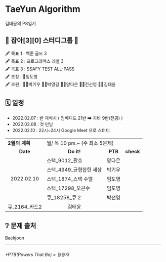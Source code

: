 TaeYun Algorithm
===
김태윤의 PS일기


## 🤜 잡아[3][0] 스터디그룹 🤛   
🖋 목표 1 : 백준 골드 3   
🖋 목표 2 : 프로그래머스 레벨 3   
🖋 목표 3 : SSAFY TEST ALL-PASS   
🖋 조장 : 🤴임도영    
🖋 조원 : 👨‍💻박기우 👨‍💻박영길 👩‍💻양다은 👩‍💻전선영 👩‍💻김태윤   


## 🗓 일정 
- 2022.02.07 : 반 재배치 ( 임베디드 21반 ➡ 자바 9반(전공) )
- 2022.02.08 : 첫 만남
- 2022.02.10 : 22시~24시 Google Meet 으로 스터디

<table>
  <tr>
    <td colspan="1"><b>2월의 계획</b></td>
     <td colspan="3">월/ 목 10 pm.~ (주 최소 5문제) </td>
  </tr>
  <tr align="center">
    <td><b>Date</b></td>
    <td><b>Do it!</b></td>
    <td><b>PTB</b></td>
    <td><b>check</b></td>
  </tr>
   <tr align="center">
    <td rowspan="5" >2022.02.10</td>
    <td align="left">스택_9012_괄호</td>
    <td>양다은</td>
    <td></td>
  </tr>
    <tr align="center">
    <td align="left">스택_4949_균형잡힌 세상</td>
    <td>박기우</td>
    <td></td>
  </tr>
  <tr align="center">
    <td align="left">스택_1874_스택 수열</td>
    <td>임도영</td>
    <td></td>
  </tr>
  <tr align="center">
    <td align="left">스택_17298_오큰수</td>
    <td>임도영</td>
    <td></td>
  </tr>
  <tr align="center">
    <td align="left">큐_18258_큐 2</td>
    <td>박선영</td>
    <td></td>
  </tr>
  <tr align="center">
    <td align="left">큐_2164_카드2</td>
    <td>김태윤</td>
    <td></td>
  </tr>
</table>


## ❔ 문제 출처
[Baekjoon](https://www.acmicpc.net/)


* * *
###### *PTB(Powers That Be) = 담당자
